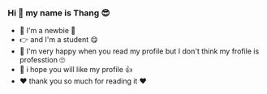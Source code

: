 ### Hi 👋 my name is Thang :sunglasses:	
- 🤗 I'm a newbie :partying_face:	
- 👉 and I'm a student 😋
- 💯	I'm very happy when you read my profile but I don't think my frofile is professtion 🙄	
- 💬 i hope you will like my profile 👍
- ❤️	thank you so much for reading it ❤️	

